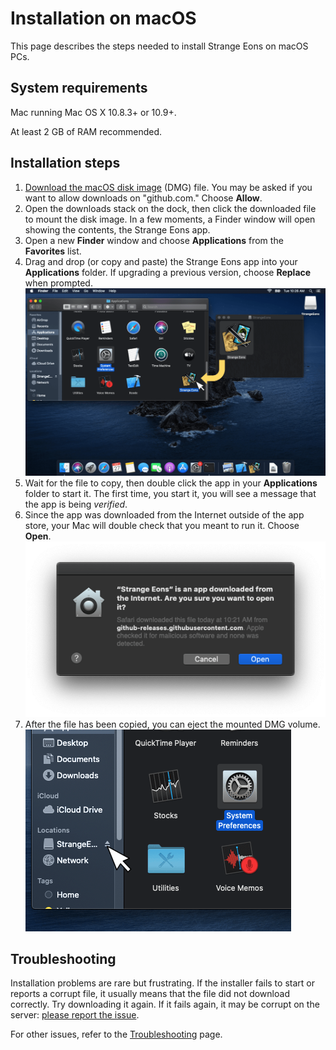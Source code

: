 # Installation on macOS

This page describes the steps needed to install Strange Eons on macOS PCs.

## System requirements

Mac running Mac OS X 10.8.3+ or 10.9+.

At least 2 GB of RAM recommended.

## Installation steps

1. [Download the macOS disk image](http://cgjennings.ca/eons/download/update.html?platform=osx) (DMG) file. You may be asked if you want to allow downloads on "github.com." Choose **Allow**.
2. Open the downloads stack on the dock, then click the downloaded file to mount the disk image. In a few moments, a Finder window will open showing the contents, the Strange Eons app.
3. Open a new **Finder** window and choose **Applications** from the **Favorites** list.
4. Drag and drop (or copy and paste) the Strange Eons app into your **Applications** folder. If upgrading a previous version, choose **Replace** when prompted.
   ![dragging into the Applications folder](images/macos-install.png)
5. Wait for the file to copy, then double click the app in your **Applications** folder to start it. The first time, you start it, you will see a message that the app is being *verified*.
6. Since the app was downloaded from the Internet outside of the app store, your Mac will double check that you meant to run it. Choose **Open**.
   ![macOS security dialog](images/macos-verify.png)
7. After the file has been copied, you can eject the mounted DMG volume.
   ![ejecting the disk image volume](images/macos-eject.png)

## Troubleshooting

Installation problems are rare but frustrating. If the installer fails to start or reports a corrupt file, it usually means that the file did not download correctly. Try downloading it again. If it fails again, it may be corrupt on the server: [please report the issue](https://cgjennings.ca/contact.html).

For other issues, refer to the [Troubleshooting](um-install-troubleshooting.md) page.
